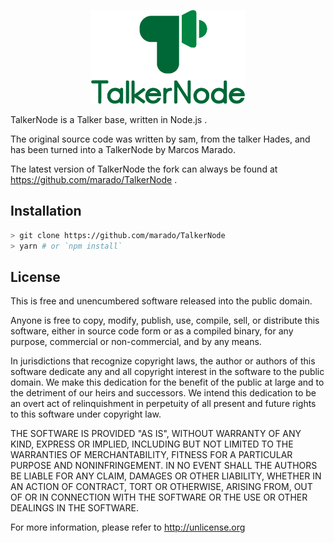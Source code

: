  <p align="center"><img src="logo/vertical.png" alt="TalkerNode" height="150px"></p>


TalkerNode is a Talker base, written in Node.js .

The original source code was written by sam, from the talker Hades, and has
been turned into a TalkerNode by Marcos Marado.

The latest version of TalkerNode the fork can always be found at
https://github.com/marado/TalkerNode .

## Installation

```bash
> git clone https://github.com/marado/TalkerNode
> yarn # or `npm install`
```

## License

This is free and unencumbered software released into the public domain.

Anyone is free to copy, modify, publish, use, compile, sell, or
distribute this software, either in source code form or as a compiled
binary, for any purpose, commercial or non-commercial, and by any
means.

In jurisdictions that recognize copyright laws, the author or authors
of this software dedicate any and all copyright interest in the
software to the public domain. We make this dedication for the benefit
of the public at large and to the detriment of our heirs and
successors. We intend this dedication to be an overt act of
relinquishment in perpetuity of all present and future rights to this
software under copyright law.

THE SOFTWARE IS PROVIDED "AS IS", WITHOUT WARRANTY OF ANY KIND,
EXPRESS OR IMPLIED, INCLUDING BUT NOT LIMITED TO THE WARRANTIES OF
MERCHANTABILITY, FITNESS FOR A PARTICULAR PURPOSE AND NONINFRINGEMENT.
IN NO EVENT SHALL THE AUTHORS BE LIABLE FOR ANY CLAIM, DAMAGES OR
OTHER LIABILITY, WHETHER IN AN ACTION OF CONTRACT, TORT OR OTHERWISE,
ARISING FROM, OUT OF OR IN CONNECTION WITH THE SOFTWARE OR THE USE OR
OTHER DEALINGS IN THE SOFTWARE.

For more information, please refer to <http://unlicense.org>
